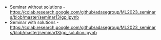 * Seminar without solutions - https://colab.research.google.com/github/adasegroup/ML2023_seminars/blob/master/seminar13/gp.ipynb
* Seminar with solutions - https://colab.research.google.com/github/adasegroup/ML2023_seminars/blob/master/seminar13/gp_solution.ipynb
